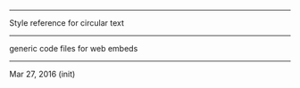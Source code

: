-----------------
Style reference for circular text

-----------------

generic code files for web embeds

-----------------

Mar 27, 2016 (init)